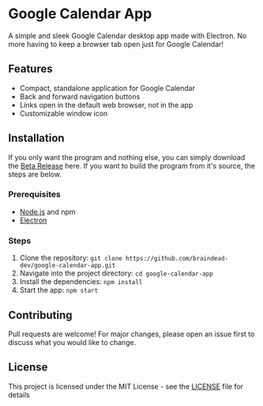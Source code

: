# Google Calendar App

A simple and sleek Google Calendar desktop app made with Electron. No more having to keep a browser tab open just for Google Calendar!

## Features

- Compact, standalone application for Google Calendar
- Back and forward navigation buttons
- Links open in the default web browser, not in the app
- Customizable window icon

## Installation
If you only want the program and nothing else, you can simply download the [Beta Release](https://github.com/braindead-dev/google-calendar-app/releases/tag/v1.0.0) here. If you want to build the program from it's source, the steps are below.

### Prerequisites
- [Node.js](https://nodejs.org) and npm
- [Electron](https://www.electronjs.org/)

### Steps

1. Clone the repository: `git clone https://github.com/braindead-dev/google-calendar-app.git`
2. Navigate into the project directory: `cd google-calendar-app`
3. Install the dependencies: `npm install`
4. Start the app: `npm start`

## Contributing

Pull requests are welcome! For major changes, please open an issue first to discuss what you would like to change.

## License

This project is licensed under the MIT License - see the [LICENSE](LICENSE) file for details
